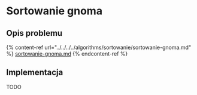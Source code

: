 # Sortowanie gnoma

## Opis problemu

{% content-ref url="../../../../algorithms/sortowanie/sortowanie-gnoma.md" %}
[sortowanie-gnoma.md](../../../../algorithms/sortowanie/sortowanie-gnoma.md)
{% endcontent-ref %}

## Implementacja

TODO
